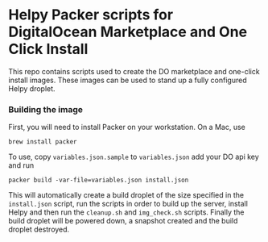 # Helpy Packer scripts for DigitalOcean Marketplace and One Click Install

This repo contains scripts used to create the DO marketplace and one-click install images. These images can be used to stand up a fully configured Helpy droplet.

### Building the image

First, you will need to install Packer on your workstation.  On a Mac, use 

```
brew install packer
```

To use, copy `variables.json.sample` to `variables.json` add your DO api key and run

```
packer build -var-file=variables.json install.json
```

This will automatically create a build droplet of the size specified in the `install.json` script, run the scripts in order to build up the server, install Helpy and then run the `cleanup.sh` and `img_check.sh` scripts.  Finally the build droplet will be powered down, a snapshot created and the build droplet destroyed.
